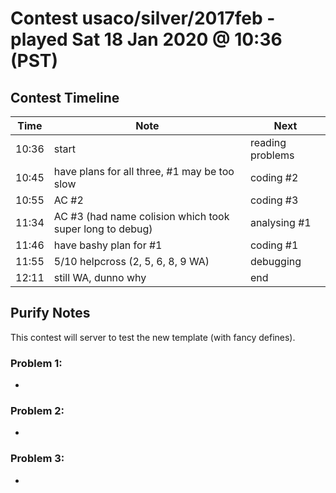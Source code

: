 # Contest usaco/silver/2017feb - played Sat 18 Jan 2020 @ 10:36 (PST)

## Contest Timeline

| Time | Note | Next |
|----|----|----|
10:36 | start | reading problems
10:45 | have plans for all three, #1 may be too slow | coding #2
10:55 | AC #2 | coding #3
11:34 | AC #3 (had name colision which took super long to debug) | analysing #1
11:46 | have bashy plan for #1 | coding #1
11:55 | 5/10 helpcross (2, 5, 6, 8, 9 WA) | debugging
12:11 | still WA, dunno why | end

## Purify Notes

This contest will server to test the new template (with fancy defines).

### Problem 1:

-

### Problem 2:

-

### Problem 3:

-
